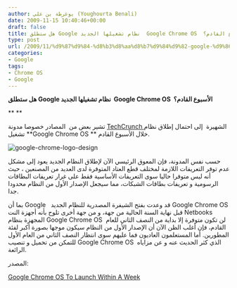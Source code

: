 ```yaml
---
author: يوغرطة بن علي (Youghourta Benali)
date: 2009-11-15 10:40:46+00:00
draft: false
title: هل ستطلق Google نظام تشغيلها الجديد  Google Chrome OS  الأسبوع القادم؟
type: post
url: /2009/11/%d9%87%d9%84-%d8%b3%d8%aa%d8%b7%d9%84%d9%82-google-%d9%86%d8%b8%d8%a7%d9%85-%d8%aa%d8%b4%d8%ba%d9%8a%d9%84%d9%87%d8%a7-%d8%a7%d9%84%d8%ac%d8%af%d9%8a%d8%af-google-chrome-os-%d8%a7%d9%84%d8%a3%d8%b3/
categories:
- Google
tags:
- Chrome OS
- Google
---
```


**هل ستطلق Google نظام تشغيلها الجديد  Google Chrome OS  الأسبوع القادم؟**





**
**

تشير بعض من  المصادر خصوصا مدونة [TechCrunch ](http://www.techcrunch.com)الشهيرة  إلى احتمال إطلاق نظام تشغيل **Google Chrome OS ** خلال الأسبوع القادم.

![google-chrome-logo-design](https://www.it-scoop.com/wp-content/uploads/2009/11/google-chrome-logo-design.jpg)


حسب نفس المدونة، فإن المعوق الرئيسي الآن لإطلاق النظام الجديد يعود إلى مشكل عدم توفر التعريفات اللازمة لمختلف قطع العتاد المتوفرة لدى العديد من المصنعين ، حيث أنه ليس متوفرا حاليا سوى التعريفات الأساسية فقط على غرار تعريفات البطاقات الرسومية و تعريفات بطاقات الشبكات، مما سيجعل الإصدار الأول من النظام محدودا جدا.

بما أن Google   قد وعدت بفتح الشيفرة المصدرية للنظام الجديد Google Chrome OS قبل نهاية السنة الحالية من جهة، و من جهة أخرى تلوح بأنه أجهزة النت Netbooks المجهزة بنظام Google Chrome OS  لن تكون متوفرة إلا بداية من النصف الثاني للعام القادم، فإن أغلب الظن الآن أن الإصدار الأول من النظام سيكون موجها بصورة أكبر لفئة المطورين. أما المستعلمون العاديون فما عليهم سوى انتظار النصف الثاني من العام الأول للتمكن من تحميل و تنصيب Google Chrome OS  الذي كثر الحديث عنه و عن مزاياه الرائعة.

المصدر:

[Google Chrome OS To Launch Within A Week](http://www.techcrunch.com/2009/11/13/google-chrome-os-to-launch-within-a-week/)

